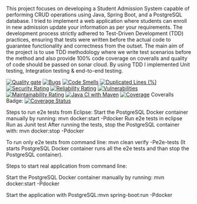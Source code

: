 This project focuses on developing a Student Admission System capable of performing CRUD operations using Java, Spring Boot, and a PostgreSQL database. I tried to implement a web application where students can enroll in new admission update your information as per your requirements. The development process strictly adhered to Test-Driven Development (TDD) practices, ensuring that tests were written before the actual code to guarantee functionality and correctness from the outset. The main aim of the project is to use TDD methodology where we write test scenarios before the method and also provide 100% code coverage on coveralls and quality of code should be passed on sonar cloud. By using TDD I implemented Unit testing, Integration testing & end-to-end testing.

[![Quality gate](https://sonarcloud.io/api/project_badges/quality_gate?project=Hamza1669_Student_Admission_TDD)](https://sonarcloud.io/summary/new_code?id=Hamza1669_Student_Admission_TDD)
[![Bugs](https://sonarcloud.io/api/project_badges/measure?project=Hamza1669_Student_Admission_TDD&metric=bugs)](https://sonarcloud.io/summary/new_code?id=Hamza1669_Student_Admission_TDD)
[![Code Smells](https://sonarcloud.io/api/project_badges/measure?project=Hamza1669_Student_Admission_TDD&metric=code_smells)](https://sonarcloud.io/summary/new_code?id=Hamza1669_Student_Admission_TDD)
[![Duplicated Lines (%)](https://sonarcloud.io/api/project_badges/measure?project=Hamza1669_Student_Admission_TDD&metric=duplicated_lines_density)](https://sonarcloud.io/summary/new_code?id=Hamza1669_Student_Admission_TDD)
[![Security Rating](https://sonarcloud.io/api/project_badges/measure?project=Hamza1669_Student_Admission_TDD&metric=security_rating)](https://sonarcloud.io/summary/new_code?id=Hamza1669_Student_Admission_TDD)
[![Reliability Rating](https://sonarcloud.io/api/project_badges/measure?project=Hamza1669_Student_Admission_TDD&metric=reliability_rating)](https://sonarcloud.io/summary/new_code?id=Hamza1669_Student_Admission_TDD)
[![Vulnerabilities](https://sonarcloud.io/api/project_badges/measure?project=Hamza1669_Student_Admission_TDD&metric=vulnerabilities)](https://sonarcloud.io/summary/new_code?id=Hamza1669_Student_Admission_TDD)
[![Maintainability Rating](https://sonarcloud.io/api/project_badges/measure?project=Hamza1669_Student_Admission_TDD&metric=sqale_rating)](https://sonarcloud.io/summary/new_code?id=Hamza1669_Student_Admission_TDD)
[![Java CI with Maven](https://github.com/Hamza1669/Student_Admission_TDD/actions/workflows/maven.yml/badge.svg)](https://github.com/Hamza1669/Student_Admission_TDD/actions/workflows/maven.yml)
[![Coverage](https://sonarcloud.io/api/project_badges/measure?project=Hamza1669_Student_Admission_TDD&metric=coverage)](https://sonarcloud.io/summary/new_code?id=Hamza1669_Student_Admission_TDD)
Coveralls Badge: [![Coverage Status](https://coveralls.io/repos/github/Hamza1669/Student_Admission_TDD/badge.svg?branch=master)](https://coveralls.io/github/Hamza1669/Student_Admission_TDD?branch=master)

Steps to run e2e tests from Eclipse:
Start the PostgreSQL Docker container manually by running: mvn docker:start -Pdocker
Run e2e tests in eclipse Run as Junit test
After running the tests, stop the PostgreSQL container with: mvn docker:stop -Pdocker


To run only e2e tests from command line: mvn clean verify -Pe2e-tests (It starts PostgreSQL Docker container runs all the e2e tests and than stop the PostgreSQL container).

Steps to start real application from command line: 

Start the PostgreSQL Docker container manually by running: mvn docker:start -Pdocker

Start the application with PostgreSQL:mvn spring-boot:run -Pdocker



